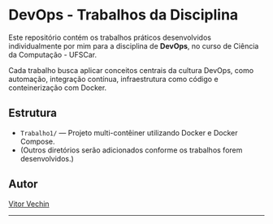 # DevOps - Trabalhos da Disciplina

Este repositório contém os trabalhos práticos desenvolvidos individualmente por mim para a disciplina de **DevOps**, no curso de Ciência da Computação - UFSCar.

Cada trabalho busca aplicar conceitos centrais da cultura DevOps, como automação, integração contínua, infraestrutura como código e conteinerização com Docker.

## Estrutura

- `Trabalho1/` — Projeto multi-contêiner utilizando Docker e Docker Compose.
- (Outros diretórios serão adicionados conforme os trabalhos forem desenvolvidos.)

## Autor

[Vitor Vechin](https://github.com/vitorvechin)

---

